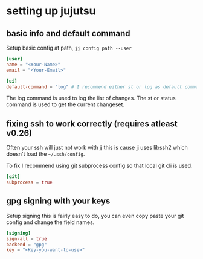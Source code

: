 # setting up jujutsu

## basic info and default command

Setup basic config at path, `jj config path --user`

```toml
[user]
name = "<Your-Name>"
email = "<Your-Email>"

[ui]
default-command = "log" # I recommend either st or log as default command
```

The log command is used to log the list of changes.
The st or status command is used to get the current changeset.

## fixing ssh to work correctly (requires atleast v0.26)

Often your ssh will just not work with jj this is cause jj uses libssh2 which doesn't load the `~/.ssh/config`.

To fix I recommend using git subprocess config so that local git cli is used.

```toml
[git]
subprocess = true
```

## gpg signing with your keys

Setup signing this is fairly easy to do, you can even copy paste your git config and change the field names.

```toml
[signing]
sign-all = true
backend = "gpg"
key = "<Key-you-want-to-use>"
```
